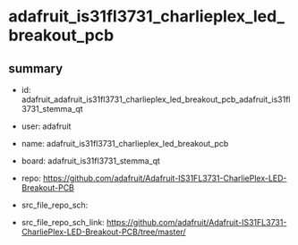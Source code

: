 # adafruit_is31fl3731_charlieplex_led_breakout_pcb
 
## summary 
* id: adafruit_adafruit_is31fl3731_charlieplex_led_breakout_pcb_adafruit_is31fl3731_stemma_qt
* user: adafruit
* name: adafruit_is31fl3731_charlieplex_led_breakout_pcb
* board: adafruit_is31fl3731_stemma_qt
* repo: https://github.com/adafruit/Adafruit-IS31FL3731-CharliePlex-LED-Breakout-PCB



* src_file_repo_sch: 
* src_file_repo_sch_link: https://github.com/adafruit/Adafruit-IS31FL3731-CharliePlex-LED-Breakout-PCB/tree/master/




